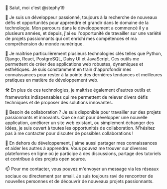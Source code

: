 👋 Salut, moi c'est @stephy19

👀 Je suis un développeur passionné, toujours à la recherche de nouveaux défis et opportunités pour apprendre et grandir dans le domaine de la technologie. Mon parcours dans le développement a commencé il y a plusieurs années, et depuis, j'ai eu l'opportunité de travailler sur une variété de projets passionnants qui ont enrichi mes compétences et ma compréhension du monde numérique.

🌱 Je maîtrise particulièrement plusieurs technologies clés telles que Python, Django, React, PostgreSQL, Daisy UI et JavaScript. Ces outils me permettent de créer des applications web robustes, dynamiques et esthétiques. Je suis constamment en train d'approfondir mes connaissances pour rester à la pointe des dernières tendances et meilleures pratiques en matière de développement web.

🛠 En plus de ces technologies, je maîtrise également d'autres outils et frameworks indispensables qui me permettent de relever divers défis techniques et de proposer des solutions innovantes.

🤝 Besoin de collaboration ? Je suis disponible pour travailler sur des projets passionnants et innovants. Que ce soit pour développer une nouvelle application, améliorer un site web existant, ou simplement échanger des idées, je suis ouvert à toutes les opportunités de collaboration. N'hésitez pas à me contacter pour discuter de possibles collaborations !

🌟 En dehors du développement, j'aime aussi partager mes connaissances et aider les autres à apprendre. Vous pouvez me trouver sur diverses plateformes en ligne où je participe à des discussions, partage des tutoriels et contribue à des projets open source.

📫 Pour me contacter, vous pouvez m'envoyer un message via les réseaux sociaux ou directement par email. Je suis toujours ravi de rencontrer de nouvelles personnes et de découvrir de nouveaux projets passionnants.


<!---
stephy19/stephy19 is a ✨ special ✨ repository because its `README.md` (this file) appears on your GitHub profile.
You can click the Preview link to take a look at your changes.
--->
